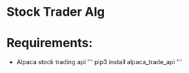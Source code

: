 # Stock Trader Alg

# Requirements:
- Alpaca stock trading api 
'''
pip3 install alpaca_trade_api
'''
